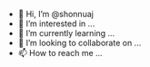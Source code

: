 - 👋 Hi, I’m @shonnuaj
- 👀 I’m interested in ...
- 🌱 I’m currently learning ...
- 💞️ I’m looking to collaborate on ...
- 📫 How to reach me ...

<!---
shonnuaj/shonnuaj is a ✨ special ✨ repository because its `README.md` (this file) appears on your GitHub profile.
You can click the Preview link to take a look at your changes.
--->
